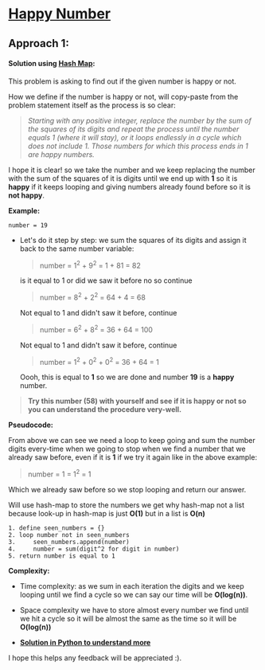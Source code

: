 # [Happy Number](https://leetcode.com/explore/challenge/card/30-day-leetcoding-challenge/528/week-1/3284/)


## Approach 1:

#### Solution using [Hash Map](https://medium.com/@dhruvamsharma/how-hashmap-works-a-missing-piece-of-hood-29dd28c4c01e):


This problem is asking to find out if the given number is happy or not.

How we define if the number is happy or not, will copy-paste from the problem statement itself as the process is so clear:

> _Starting with any positive integer, replace the number by the sum of the squares of its digits and repeat the process until the number equals 1 (where it will stay), or it loops endlessly in a cycle which does not include 1. Those numbers for which this process ends in 1 are happy numbers._

I hope it is clear! so we take the number and we keep replacing the number with the sum of the squares of it is digits until we end up with **1** so it is **happy** if it keeps looping and giving numbers already found before so it is **not happy**.

**Example:**

`number = 19`

* Let's do it step by step:
  we sum the squares of its digits and assign it back to the same number variable:
  > number = 1<sup>2</sup> + 9<sup>2</sup> = 1 + 81 = 82

  is it equal to 1 or did we saw it before no so continue
  > number = 8<sup>2</sup> + 2<sup>2</sup> = 64 + 4 = 68

  Not equal to 1 and didn't saw it before, continue
  > number = 6<sup>2</sup> + 8<sup>2</sup> = 36 + 64 = 100

  Not equal to 1 and didn't saw it before, continue
  > number = 1<sup>2</sup> + 0<sup>2</sup> + 0<sup>2</sup> = 36 + 64 = 1

  Oooh, this is equal to **1** so we are done and number **19** is a **happy** number.

> **Try this number (58) with yourself and see if it is happy or not so you can understand the procedure very-well.**

**Pseudocode:**

From above we can see we need a loop to keep going and sum the number digits every-time when we going to stop when we find a number that we already saw before, even if it is **1** if we try it again like in the above example:
 > number = 1 = 1<sup>2</sup> = 1

 Which we already saw before so we stop looping and return our answer.

 Will use hash-map to store the numbers we get why hash-map not a list because look-up in hash-map is just **O(1)** but in a list is **O(n)**

 ```
1. define seen_numbers = {}
2. loop number not in seen_numbers
3.     seen_numbers.append(number)
4.     number = sum(digit^2 for digit in number)
5. return number is equal to 1
```

**Complexity:**

  * Time complexity: as we sum in each iteration the digits and we keep looping until we find a cycle so we can say our time will be **O(log(n))**.

  * Space complexity we have to store almost every number we find until we hit a cycle so it will be almost the same as the time so it will be **O(log(n))**


* **[Solution in Python to understand more](Solution.py)**


I hope this helps any feedback will be appreciated :).
